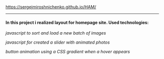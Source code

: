 https://sergejmiroshnichenko.github.io/HAM/
******************



#### In this project i realized layout for homepage site. Used technologies:

_javascript to sort and load a new batch of images_ 


_javascript for created a slider with animated photos_


_button animation using a CSS gradient when a hover appears_



  
  

